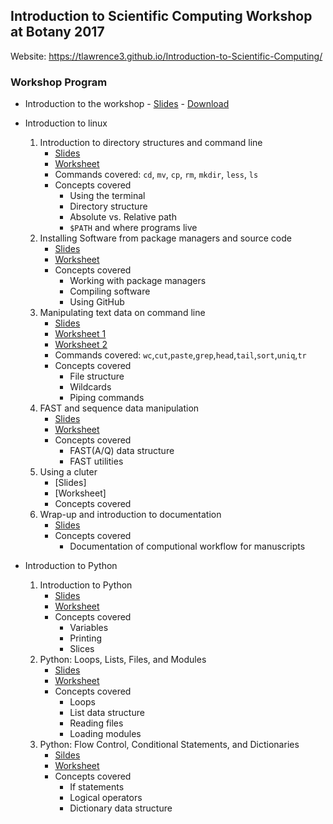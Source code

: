 ## Introduction to Scientific Computing Workshop at Botany 2017

Website: https://tlawrence3.github.io/Introduction-to-Scientific-Computing/

### Workshop Program

- Introduction to the workshop
        - [Slides](INTRODUCTION.pdf)
        - [Download](https://github.com/tlawrence3/Introduction-to-Scientific-Computing/archive/master.zip)
- Introduction to linux
    1. Introduction to directory structures and command line
        - [Slides](Part1.1.Intro_to_File_Structures.pdf)
        - [Worksheet](Worksheet1.1.pdf)
        - Commands covered: `cd`, `mv`, `cp`, `rm`, `mkdir`, `less`, `ls`
        - Concepts covered
            - Using the terminal
            - Directory structure
            - Absolute vs. Relative path
            - `$PATH` and where programs live
    2. Installing Software from package managers and source code
        - [Slides](Part1.2.Installing_Software_and_Package_Managers.pdf)
        - [Worksheet](Worksheet1.2.pdf)
        - Concepts covered
            - Working with package managers
            - Compiling software
            - Using GitHub
    3. Manipulating text data on command line
        - [Slides](Part1.3.pdf)
        - [Worksheet 1](Worksheet1.3.1.pdf)
        - [Worksheet 2](Worksheet1.3.2.pdf)
        - Commands covered: `wc`,`cut`,`paste`,`grep`,`head`,`tail`,`sort`,`uniq`,`tr`
        - Concepts covered
            - File structure
            - Wildcards
            - Piping commands
    4. FAST and sequence data manipulation
        - [Slides](Part1.4.FAST.pdf)
        - [Worksheet](Worksheet1.4.pdf)
        - Concepts covered
            - FAST(A/Q) data structure
            - FAST utilities
    5. Using a cluter
        - [Slides]
        - [Worksheet]
        - Concepts covered
    6. Wrap-up and introduction to documentation
        - [Slides](Part1.6.Documentation.pdf)
        - Concepts covered
            - Documentation of computional workflow for manuscripts

- Introduction to Python
    1. Introduction to Python
        - [Slides](Part2.1_Introduction_Python.pdf)
        - [Worksheet](Worksheet2.1.pdf)
        - Concepts covered
            - Variables
            - Printing
            - Slices
    2. Python: Loops, Lists, Files, and Modules
        - [Slides](Part2.2.pdf)
        - [Worksheet](Worksheet2.2.pdf)
        - Concepts covered
            - Loops
            - List data structure
            - Reading files
            - Loading modules
     3. Python: Flow Control, Conditional Statements, and Dictionaries
         - [Sildes](Part2.3.pdf)
         - [Worksheet](Worksheet2.3.pdf)
         - Concepts covered
             - If statements
             - Logical operators
             - Dictionary data structure
     
